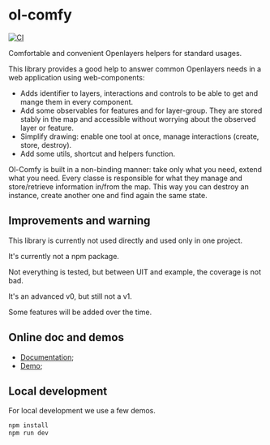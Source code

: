 # ol-comfy

[![CI](https://github.com/ger-benjamin/ol-comfy/actions/workflows/ci.yml/badge.svg?branch=main)](https://github.com/ger-benjamin/ol-comfy/actions/workflows/ci.yml)

Comfortable and convenient Openlayers helpers for standard usages.

This library provides a good help to answer common Openlayers needs in a web application using web-components:

- Adds identifier to layers, interactions and controls to be able to get and mange them in every component.
- Add some observables for features and for layer-group. They are stored stably in the map and accessible without worrying about
  the observed layer or feature.
- Simplify drawing: enable one tool at once, manage interactions (create, store, destroy).
- Add some utils, shortcut and helpers function.

Ol-Comfy is built in a non-binding manner: take only what you need, extend what you need. Every classe is responsible for what
they manage and store/retrieve information in/from the map. This way you can destroy an instance, create another one and find
again the same state.

## Improvements and warning

This library is currently not used directly and used only in one project.

It's currently not a npm package.

Not everything is tested, but between UIT and example, the coverage is not bad.

It's an advanced v0, but still not a v1.

Some features will be added over the time.

## Online doc and demos

- [Documentation](https://ger-benjamin.github.io/ol-comfy/apidoc/index.html);
- [Demo](https://ger-benjamin.github.io/ol-comfy/demo/examples/index.html);

## Local development

For local development we use a few demos.

```bash
npm install
npm run dev
```

